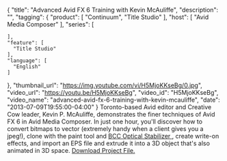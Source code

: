 {
  "title": "Advanced Avid FX 6 Training with Kevin McAuliffe",
  "description": "",
  "tagging": {
    "product": [
      "Continuum",
      "Title Studio"
    ],
    "host": [
      "Avid Media Composer"
    ],
    "series": [

    ],
    "feature": [
      "Title Studio"
    ],
    "language": [
      "English"
    ]
  },
  "thumbnail_url": "https://img.youtube.com/vi/H5MjoKKseBg/0.jpg",
  "video_url": "https://youtu.be/H5MjoKKseBg",
  "video_id": "H5MjoKKseBg",
  "video_name": "advanced-avid-fx-6-training-with-kevin-mcauliffe",
  "date": "2013-07-09T19:55:00-04:00"
}
Toronto-based Avid editor and Creative Cow leader, Kevin P. McAuliffe, demonstrates the finer techniques of Avid FX 6 in Avid Media Composer. In just one hour, you'll discover how to convert bitmaps to vector (extremely handy when a client gives you a jpeg!), clone with the paint tool and [ BCC Optical Stabilizer ](/products/continuum-units/image-restoration/) , create write-on effects, and import an EPS file and extrude it into a 3D object that's also animated in 3D space. [ Download Project File. ](/training/free-presets-and-projects/)
